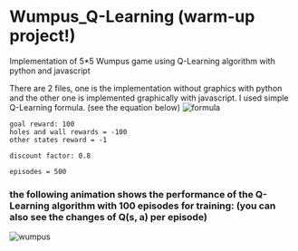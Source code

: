 # Wumpus_Q-Learning (warm-up project!)
Implementation of 5*5 Wumpus game using Q-Learning algorithm with python and javascript 

There are 2 files, one is the implementation without graphics with python and the other one is implemented graphically with javascript.
I used simple Q-Learning formula. (see the equation below)
![formula](https://user-images.githubusercontent.com/85555218/122079965-237c9600-ce13-11eb-8c86-c5506ddd20c0.png)

    goal reward: 100
    holes and wall rewards = -100
    other states reward = -1
    
    discount factor: 0.8
    
    episodes = 500
    
### the following animation shows the performance of the Q-Learning algorithm with 100 episodes for training: (you can also see the changes of Q(s, a) per episode)
![wumpus](https://user-images.githubusercontent.com/85555218/122080202-56bf2500-ce13-11eb-8225-14a03dfd16fc.gif)
